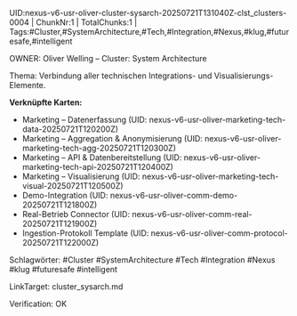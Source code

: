 UID:nexus-v6-usr-oliver-cluster-sysarch-20250721T131040Z-clst_clusters-0004 | ChunkNr:1 | TotalChunks:1 | Tags:#Cluster,#SystemArchitecture,#Tech,#Integration,#Nexus,#klug,#futuresafe,#intelligent

OWNER: Oliver Welling – Cluster: System Architecture

Thema: Verbindung aller technischen Integrations- und Visualisierungs-Elemente.

**Verknüpfte Karten:**  
- Marketing – Datenerfassung (UID: nexus-v6-usr-oliver-marketing-tech-data-20250721T120200Z)  
- Marketing – Aggregation & Anonymisierung (UID: nexus-v6-usr-oliver-marketing-tech-agg-20250721T120300Z)  
- Marketing – API & Datenbereitstellung (UID: nexus-v6-usr-oliver-marketing-tech-api-20250721T120400Z)  
- Marketing – Visualisierung (UID: nexus-v6-usr-oliver-marketing-tech-visual-20250721T120500Z)  
- Demo-Integration (UID: nexus-v6-usr-oliver-comm-demo-20250721T121800Z)  
- Real-Betrieb Connector (UID: nexus-v6-usr-oliver-comm-real-20250721T121900Z)  
- Ingestion-Protokoll Template (UID: nexus-v6-usr-oliver-comm-protocol-20250721T122000Z)

Schlagwörter: #Cluster #SystemArchitecture #Tech #Integration #Nexus #klug #futuresafe #intelligent

LinkTarget: cluster_sysarch.md

Verification: OK
